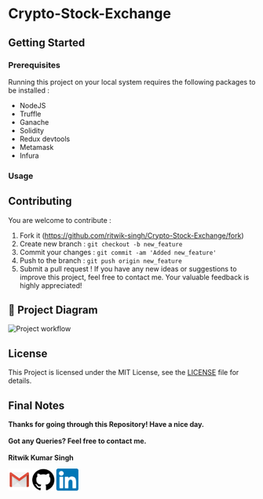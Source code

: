 # Crypto-Stock-Exchange


## Getting Started

### Prerequisites
Running this project on your local system requires the following packages to be installed :

* NodeJS
* Truffle
* Ganache
* Solidity
* Redux devtools
* Metamask
* Infura




 
     
 
### Usage




## Contributing
You are welcome to contribute :

1. Fork it (https://github.com/ritwik-singh/Crypto-Stock-Exchange/fork)
2. Create new branch : `git checkout -b new_feature`
3. Commit your changes : `git commit -am 'Added new_feature'`
4. Push to the branch : `git push origin new_feature`
5. Submit a pull request !
If you have any new ideas or suggestions to improve this project, feel free to contact me. Your valuable feedback is highly appreciated!



## 🔧 Project Diagram
![Project workflow](https://i.gyazo.com/7328e5390fa92f147077ff5c963abf1b.png)


## License
This Project is licensed under the MIT License, see the [LICENSE](LICENSE) file for details.






## Final Notes
**Thanks for going through this Repository! Have a nice day.**</br>
</br>**Got any Queries? Feel free to contact me.**</br>
</br>**Ritwik Kumar Singh**
<p align="left">
<a href="mailto:ritwiksingh39@gmail.com"><img src="https://github.com/rohanrao619/Icons/blob/master/SVGs/Gmail.svg" height ="45" title="Gmail" alt="mailto:ritwiksingh39@gmail.com"></a>
<a href="https://github.com/ritwik-singh"><img src="https://github.com/rohanrao619/Icons/blob/master/SVGs/GitHub.svg" height ="45" title="GitHub" alt="https://github.com/ritwik-singh"></a>
<a href="https://www.linkedin.com/in/ritwiksingh28"><img src="https://github.com/rohanrao619/Icons/blob/master/SVGs/LinkedIn.svg" height ="45" title="LinkedIn" alt="https://www.linkedin.com/in/ritwiksingh28"></a>
</p>
